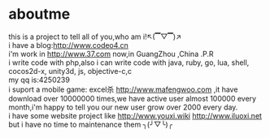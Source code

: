 # aboutme
this is a project to tell all of you,who am i!↖(▔▽▔)↗ <br/>
i have a blog:http://www.codeo4.cn<br/>
i'm work in http://www.37.com now,in GuangZhou ,China .P.R <br/>
i write code with php,also i can write code with java, ruby, go, lua, shell, cocos2d-x, unity3d, js, objective-c,c<br/>
my qq is:4250239<br/>
i suport a mobile game: excel杀 http://www.mafengwoo.com ,it have download over 10000000 times,we have active user almost 100000 every month,i'm happy to tell you our new user grow over 2000 every day.<br/>
i have some website project like http://www.youxi.wiki http://www.iluoxi.net but i have no time to maintenance them ╮(╯▽╰)╭

